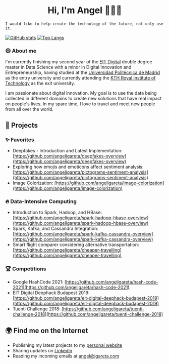 <div align="center">
  <h1>Hi, I'm Angel 👋👨‍💻</h1>
</div>

```
I would like to help create the technology of the future, not only use it.
```

[![GitHub stats](https://github-readme-stats.vercel.app/api?username=angeligareta&show_icons=true&hide=issues&bg_color=30,e96443,904e95&title_color=fff&text_color=fff&icon_color=fff)](https://github.com/angeligareta)
[![Top Langs](https://github-readme-stats.vercel.app/api/top-langs/?username=angeligareta&layout=compact&bg_color=30,e96443,904e95&title_color=fff&text_color=fff)](https://github.com/angeligareta)


### 😄 About me 
I'm currently finishing my second year of the [EIT Digital](https://masterschool.eitdigital.eu/) double degree master in Data Science with a minor in Digital Innovation and Entrepreneurship, having studied at the [Universidad Politécnica de Madrid](http://www.upm.es/internacional) as the entry university and currently attending the [KTH Royal Institute of Technology](https://www.kth.se/) as the exit university.

I am passionate about digital innovation. My goal is to use the data being collected in different domains to create new solutions that have real impact on people's lives. In my spare time, I love to travel and meet new people from all over the world.

## 🔭 Projects
### ✨ Favorites
- Deepfakes - Introduction and Latest Implementation: [https://github.com/angeligareta/deepfakes-overview](https://github.com/angeligareta/deepfakes-overview)
- Exploring how emojis and emoticons affect sentiment analysis: [https://github.com/angeligareta/pictograms-sentiment-analysis](https://github.com/angeligareta/pictograms-sentiment-analysis)
- Image Colorization: [https://github.com/angeligareta/image-colorization](https://github.com/angeligareta/image-colorization) 

### 🔥 Data-Intensive Computing
- Introduction to Spark, Hadoop, and HBase: [https://github.com/angeligareta/spark-hadoop-hbase-overview](https://github.com/angeligareta/spark-hadoop-hbase-overview)
- Spark, Kafka, and Cassandra Integration: [https://github.com/angeligareta/spark-kafka-cassandra-overview](https://github.com/angeligareta/spark-kafka-cassandra-overview)
- Smart flight comparer considering alternative transportation: [https://github.com/angeligareta/cheaper-travelling](https://github.com/angeligareta/cheaper-travelling)

### 🏆 Competitions
- Google HashCode 2021: [https://github.com/angeligareta/hash-code-2021](https://github.com/angeligareta/hash-code-2021)
- EIT Digital Deephack Budapest 2019: [https://github.com/angeligareta/eit-digital-deephack-budapest-2019](https://github.com/angeligareta/eit-digital-deephack-budapest-2019)
- Tuenti Challenge 2018: [https://github.com/angeligareta/tuenti-challenge-2018](https://github.com/angeligareta/tuenti-challenge-2018)

## 🌍 Find me on the Internet 
- Publishing my latest projects to my [personal website](https://angeligareta.com/)
- Sharing updates on [LinkedIn](https://www.linkedin.com/in/angeligareta/)
- Reading my incoming emails at [angel@igareta.com](mailto:angel@igareta.com)

<!--
**angeligareta/angeligareta** is a ✨ _special_ ✨ repository because its `README.md` (this file) appears on your GitHub profile.

Here are some ideas to get you started:

- 🔭 I’m currently working on ...
- 👯 I’m looking to collaborate on ...
- 🤔 I’m looking for help with ...
- 💬 Ask me about ...
- 📫 How to reach me: ...
- 😄 Pronouns: ...
- ⚡ Fun fact: ...
-->
